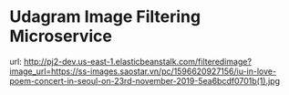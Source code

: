 # Udagram Image Filtering Microservice

url: http://pj2-dev.us-east-1.elasticbeanstalk.com/filteredimage?image_url=https://ss-images.saostar.vn/pc/1596620927156/iu-in-love-poem-concert-in-seoul-on-23rd-november-2019-5ea6bcdf0701b(1).jpg
